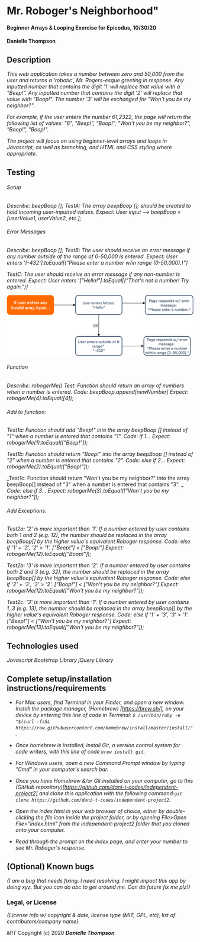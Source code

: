 # Mr. Roboger's Neighborhood"

#### Beginner Arrays & Looping Exercise for Epicodus, 10/30/20

#### Danielle Thompson

## Description

_This web application takes a number between zero and 50,000 from the user and returns a 'robotic', Mr. Rogers-esque greeting in response. Any inputted number that contains the digit '1' will replace that value with a "Beep!". Any inputted number that contains the digit '2' will replace that  value with "Boop!". The number '3' will be exchanged for "Won't you be my neighbor?"._ 

_For example, if the user enters the number 61,2322, the page will return the following list of values: "6", "Beep!", "Boop!", "Won't you be my neighbor?", "Boop!", "Boop!"._

_The project will focus on using beginner-level arrays and loops in Javascript, as well as branching, and HTML and CSS styling where appropriate._

## Testing 

###### Setup
_Describe: beepBoop [];_
_TestA: The array beepBoop []; should be created to hold incoming user-inputted values._
_Expect: User input --> beepBoop = [userValue1, userValue2, etc.];_

###### Error Messages 
_Describe: beepBoop [];_
_TestB: The user should receive an error message if any number outside of the range of 0-50,000 is entered._
_Expect: User enters '[-432'].toEqual[("Please enter a number w/in range (0-50,000).)"]_

_TestC: The user should receive an error message if any non-number is entered._
_Expect: User enters '["Hello!"].toEqual[("That's not a number! Try again.")]_

![Flowchart of Error Messages](/images/Error-Messages.png)

###### Function 

_Describe: robogerMe()_
_Test: Function should return an array of numbers when a number is entered._
_Code: beepBoop.append[newNumber]_
_Expect: robogerMe(4).toEqual([4]);_

###### Add to function:  

_Test1a: Function should add "Beep!" into the array beepBoop [] instead of "1" when a number is entered that contains "1"._
_Code: if 1..._
_Expect: robogerMe(1).toEqual(["Beep!"]);_

_Test1b: Function should return "Boop!" into the array beepBoop [] instead of "2" when a number is entered that contains "2"._
_Code: else if 2..._
_Expect: robogerMe(2).toEqual(["Boop!"]);_

_Test1c: Function should return "Won't you be my neighbor?" into the array beepBoop[] instead of "3" when a number is entered that contains "3". _
_Code: else if 3..._
_Expect: robogerMe(3).toEqual(["Won't you be my neighbor?"]);_


###### Add Exceptions: 

_Test2a: '2' is more important than '1'._
_If a number entered by user contains both 1 and 2 (e.g. 12), the number should be replaced in the array beepBoop[] by the higher value's equivalent Roboger response._ 
_Code: else if '1' + '2', '2' > '1'._
_["Beep!"] < ["Boop!"]_
_Expect: robogerMe(12).toEqual(["Boop!"]);_

_Test2b: '3' is more important than '2'._
_If a number entered by user contains both 2 and 3 (e.g. 32), the number should be replaced in the array beepBoop[] by the higher value's equivalent Roboger response._
_Code: else if '2' + '3', '3' > '2'. ["Boop!"] < ["Won't you be my neighbor?"]_
_Expect: robogerMe(12).toEqual(["Won't you be my neighbor?"]);_

_Test2c: '3' is more important than '1'._
_If a number entered by user contains 1, 3 (e.g. 13), the number should be replaced in the array beepBoop[] by the higher value's equivalent Roboger response._
_Code: else if '1' + '3', '3' > '1'. ["Beep!"] < ["Won't you be my neighbor?"]_
_Expect: robogerMe(13).toEqual(["Won't you be my neighbor?"]);_


## Technologies used

_Javascript_
_Bootstrap Library_
_jQuery Library_

## Complete setup/installation instructions/requirements

* _For Mac users, find Terminal in your Finder, and open a new window. Install the package manager, (Homebrew) [https://brew.sh/], on your device by entering this line of code in Terminal: `$ /usr/bin/ruby -e "$(curl -fsSL https://raw.githubusercontent.com/Homebrew/install/master/install)"`._
* _Once homebrew is installed, install Git, a version control system for code writers, with this line of code `brew install git`._

* _For Windows users, open a new Command Prompt window by typing "Cmd" in your computer's search bar._
* _Once you have Homebrew &/or Git installed on your computer, go to this (GitHub repository)[https://github.com/dani-t-codes/independent-project2] and clone this application with the following command:`git clone https://github.com/dani-t-codes/independent-project2`._
* _Open the index.html in your web browser of choice, either by double-clicking the file icon inside the project folder, or by opening File>Open File>"index.html" from the independent-project2 folder that you cloned onto your computer._
* _Read through the prompt on the index page, and enter your number to see Mr. Roboger's response._

## (Optional) Known bugs

_{I am a *bug* that needs fixing. I need resolving. I might impact this app by doing xyz. But you can do abc to get around me. Can do future fix me plz!}_


### Legal, or License 

_{License info w/ copyright & date, license type (MIT, GPL, etc), list of contributors/company name}_

_MIT_ Copyright (c) 2020 **_Danielle Thompson_**